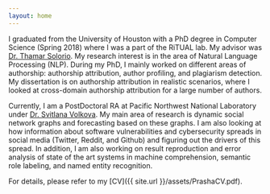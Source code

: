 ```yaml
---
layout: home
---
```


I graduated from the University of Houston with a PhD degree in Computer Science (Spring 2018) where I was a part of the RiTUAL lab. My advisor was [Dr. Thamar Solorio](http://solorio.uh.edu/). My research interest is in the area of Natural Language Processing (NLP). During my PhD, I mainly worked on different areas of authorship: authorship attribution, author profiling, and plagiarism detection. My dissertation is on authorship attribution in realistic scenarios, where I looked at cross-domain authorship attribution for a large number of authors.

Currently, I am a PostDoctoral RA at Pacific Northwest National Laboratory under [Dr. Svitlana Volkova](https://www.cs.jhu.edu/~svitlana/). My main area of research is dynamic social network graphs and forecasting based on these graphs. I am also looking at how information about software vulnerabilities and cybersecurity spreads in social media (Twitter, Reddit, and Github) and figuring out the drivers of this spread. 
In addition, I am also working on result reproduction and error analysis of state of the art systems in machine comprehension, semantic role labeling, and named entity recognition.

For details, please refer to my [CV]({{ site.url }}/assets/PrashaCV.pdf).